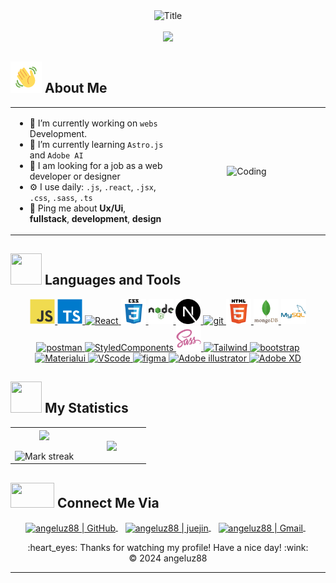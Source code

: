 

<div align="center">
  <img src="https://readme-typing-svg.herokuapp.com?font=Architects+Daughter&color=%2339C2FF&size=50&center=true&vCenter=true&height=60&width=600&lines=Heyyy!+I'm+Angel;FullStack+Developer!!!;Welcome+to+my+profile!" alt="Title"></img>
</div>

<br>

<div align="center">
    <img src="https://media.giphy.com/media/cg5FwpvDmhIcM/giphy.gif?cid=ecf05e47k1ab665c2wit5ii7e0lunjutvszoipkjn8wkgiu6&ep=v1_gifs_search&rid=giphy.gif&ct=g" height="140px" />
</div>

## <img src="https://raw.githubusercontent.com/ashu-guo/ashu-guo/main/assets/wave.gif" width="50px" height="50px"></img> About Me

<table align="center">
<tr border="none">
<td width="50%" align="left">

- 🔭 I’m currently working on `webs` Development.
- 🌱 I’m currently learning `Astro.js` and `Adobe AI`
- 👯 I am looking for a job as a web developer or designer
- ⚙️ I use daily: `.js`, `.react`, `.jsx`, `.css`, `.sass`, `.ts`
- 💬 Ping me about **Ux/Ui**, **fullstack**, **development**, **design**

</td>
<td width="50%" align="center">
  <img align="center" alt="Coding" width="450" src="https://repository-images.githubusercontent.com/588181932/e36ec678-7984-4cdd-8e4c-a3932772ff8e">
</td>
</tr>
</table>

## <img src="https://media.giphy.com/media/M4NykXxUE0HAcK7UJ6/giphy.gif" width="50px" height="50px"></img> Languages and Tools

<p align="center">
        <a href="https://developer.mozilla.org/en-US/docs/Web/JavaScript" target="_blank" rel="noreferrer">
        <img
                src="https://raw.githubusercontent.com/devicons/devicon/master/icons/javascript/javascript-original.svg"
                alt="javascript"
                width="40"
                height="40"
        />
    </a>
    <a href="https://www.typescriptlang.org/" target="_blank" rel="noreferrer">
        <img
                src="https://raw.githubusercontent.com/devicons/devicon/master/icons/typescript/typescript-original.svg"
                alt="typescript"
                width="40"
                height="40"
        />
    </a>
   <a href="https://skillicons.dev">
    <img src="https://skillicons.dev/icons?i=react"
      alt="React"
                width="40"
                height="40"/>
  </a>
    <a href="https://www.w3schools.com/css/" target="_blank" rel="noreferrer">
        <img
                src="https://raw.githubusercontent.com/devicons/devicon/master/icons/css3/css3-original-wordmark.svg"
                alt="css3"
                width="40"
                height="40"
        />
    </a>
    <a href="https://nodejs.org" target="_blank" rel="noreferrer">
        <img
                src="https://raw.githubusercontent.com/devicons/devicon/master/icons/nodejs/nodejs-original-wordmark.svg"
                alt="nodejs"
                width="40"
                height="40"
        />
    </a>
  <a href="https://nextjs.com/" target="_blank" rel="noreferrer">
        <img
                src="https://raw.githubusercontent.com/devicons/devicon/master/icons/nextjs/nextjs-plain.svg"
                alt="nextjs"
                width="40"
                height="40"
        />
    </a>
    <a href="https://git-scm.com/" target="_blank" rel="noreferrer">
        <img src="https://www.vectorlogo.zone/logos/git-scm/git-scm-icon.svg" alt="git" width="40" height="40" />
    </a>    
    <a href="https://www.w3.org/html/" target="_blank" rel="noreferrer">
        <img
                src="https://raw.githubusercontent.com/devicons/devicon/master/icons/html5/html5-original-wordmark.svg"
                alt="html5"
                width="40"
                height="40"
        />
    </a>
    <a href="https://www.mongodb.com/" target="_blank" rel="noreferrer">
        <img
                src="https://raw.githubusercontent.com/devicons/devicon/master/icons/mongodb/mongodb-original-wordmark.svg"
                alt="mongodb"
                width="40"
                height="40"
        />
    </a>
    <a href="https://www.mysql.com/" target="_blank" rel="noreferrer">
        <img
                src="https://raw.githubusercontent.com/devicons/devicon/master/icons/mysql/mysql-original-wordmark.svg"
                alt="mysql"
                width="40"
                height="40"
        />
    </a>
   <a href="https://skillicons.dev">
    <img src="https://skillicons.dev/icons?i=postman"
      alt="postman"
                width="40"
                height="40"/>
  </a>
    
   <a href="https://skillicons.dev">
    <img src="https://skillicons.dev/icons?i=styledcomponents"
      alt="StyledComponents"
                width="40"
                height="40"/>
  </a>
    <a href="https://sass-lang.com" target="_blank" rel="noreferrer">
        <img
                src="https://raw.githubusercontent.com/devicons/devicon/master/icons/sass/sass-original.svg"
                alt="sass"
                width="40"
                height="40"
        />
    </a>
    <a href="https://skillicons.dev">
    <img src="https://skillicons.dev/icons?i=tailwind"
      alt="Tailwind"
                width="40"
                height="40"/>
  </a>
    <a href="https://skillicons.dev">
    <img src="https://skillicons.dev/icons?i=bootstrap"
      alt="bootstrap"
                width="40"
                height="40"/>
  </a>
  <a href="https://skillicons.dev">
    <img src="https://skillicons.dev/icons?i=materialui"
      alt="Materialui"
                width="40"
                height="40"/>
  </a>
  <a href="https://skillicons.dev">
    <img src="https://skillicons.dev/icons?i=vscode"
      alt="VScode"
                width="40"
                height="40"/>
  </a>
    <a href="https://skillicons.dev">
    <img src="https://skillicons.dev/icons?i=figma"
      alt="figma"
                width="40"
                height="40"/>
  </a>
  <a href="https://skillicons.dev">
    <img src="https://skillicons.dev/icons?i=ai"
      alt="Adobe illustrator"
                width="40"
                height="40"/>
  </a>
  <a href="https://skillicons.dev">
    <img src="https://skillicons.dev/icons?i=xd"
      alt="Adobe XD"
                width="40"
                height="40"/>
  </a>
  
  
</p>

## <img src="https://media2.giphy.com/media/QssGEmpkyEOhBCb7e1/giphy.gif?cid=ecf05e47a0n3gi1bfqntqmob8g9aid1oyj2wr3ds3mg700bl&rid=giphy.gif" width="50px" height="50px"> My Statistics

<table align="center">
<tr border="none">
<td width="50%" align="center">

  <img  align="center"  src="https://github-readme-stats.vercel.app/api?username=angeluz88&theme=chartreuse-dark&show_icons=true&count_private=true" />
  <br></br>
  <img  title="🔥 Get streak stats for your profile at git.io/streak-stats" alt="Mark streak" src="https://github-readme-streak-stats.herokuapp.com/?user=angeluz88&theme=chartreuse-dark&hide_border=false" /> 
</td>
<td width="50%" align="center">

  <img  align="center"  src="https://github-readme-stats.anuraghazra1.vercel.app/api/top-langs/?username=angeluz88&theme=chartreuse-dark&hide_border=false&no-bg=true&no-frame=true&langs_count=10"/>

  </td>
</tr>
</table>


## <img src='https://raw.githubusercontent.com/angeluz88/angeluz88/main/assets/handshake.gif' width="70px" height="40px"> Connect Me Via

<p align="center">
  <a href="https://profile-summary-for-github.herokuapp.com/user/angeluz88" target="_blank">
    <img align="center" alt="angeluz88 | GitHub" width="26px" src="https://skillicons.dev/icons?i=github" />
  </a> &nbsp;&nbsp;

  <a href="www.linkedin.com/in/devsaccone" target="_blank">
    <img align="center" alt="angeluz88 | juejin" width="24px" src="https://skillicons.dev/icons?i=linkedin" />
  </a> &nbsp;&nbsp;

  <a href="mailto:saccone.sebastian@gmail.com" >
    <img align="center" alt="angeluz88 | Gmail" width="26px" src="https://skillicons.dev/icons?i=gmail" />
  </a> &nbsp;&nbsp;
<p>


<div align="center">
  :heart_eyes: Thanks for watching my profile! Have a nice day! :wink: <br/>
  &copy; 2024 angeluz88
</div>


---
